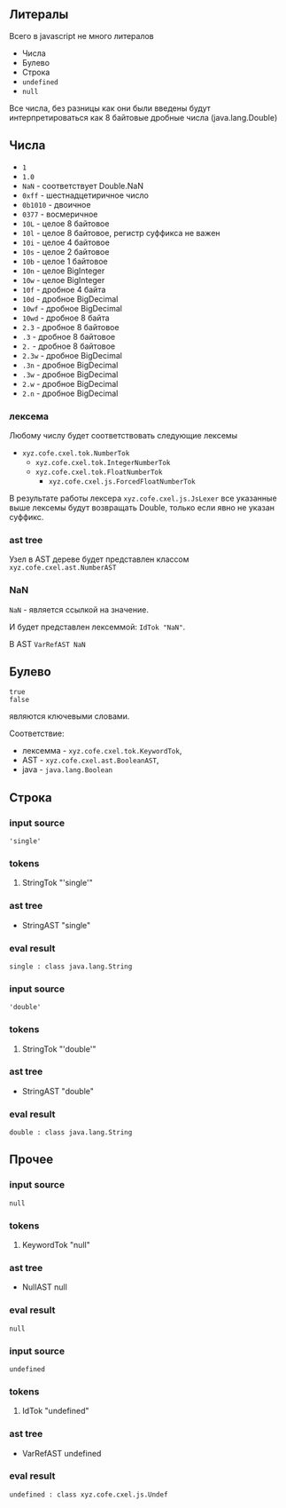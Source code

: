 Литералы
-----------

Всего в javascript не много литералов

* Числа
* Булево
* Строка
* `undefined`
* `null`

Все числа, без разницы как они были введены 
будут интерпретироваться как 8 байтовые дробные числа (java.lang.Double)

## Числа

* `1`
* `1.0`
* `NaN`    - соответствует Double.NaN
* `0xff`   - шестнадцетиричное число 
* `0b1010` - двоичное
* `0377`   - восмеричное
* `10L`    - целое 8 байтовое
* `10l`    - целое 8 байтовое, регистр суффикса не важен
* `10i`    - целое 4 байтовое
* `10s`    - целое 2 байтовое
* `10b`    - целое 1 байтовое
* `10n`    - целое BigInteger
* `10w`    - целое BigInteger
* `10f`    - дробное 4 байта
* `10d`    - дробное BigDecimal
* `10wf`    - дробное BigDecimal
* `10wd`    - дробное 8 байта
* `2.3`    - дробное 8 байтовое
* `.3`     - дробное 8 байтовое
* `2.`     - дробное 8 байтовое
* `2.3w`    - дробное BigDecimal
* `.3n`     - дробное BigDecimal
* `.3w`     - дробное BigDecimal
* `2.w`     - дробное BigDecimal
* `2.n`     - дробное BigDecimal

### лексема
 Любому числу будет соответствовать следующие лексемы

 * `xyz.cofe.cxel.tok.NumberTok`
   * `xyz.cofe.cxel.tok.IntegerNumberTok`
   * `xyz.cofe.cxel.tok.FloatNumberTok`
     * `xyz.cofe.cxel.js.ForcedFloatNumberTok`
     
В результате работы лексера `xyz.cofe.cxel.js.JsLexer`
все указанные выше лексемы будут возвращать Double, 
только если явно не указан суффикс.
 

### ast tree
Узел в AST дереве будет представлен классом
`xyz.cofe.cxel.ast.NumberAST`

### NaN

`NaN` - является ссылкой на значение.
 
И будет представлен
лексеммой: `IdTok "NaN"`. 

В AST `VarRefAST NaN`


## Булево

    true
    false

являются ключевыми словами.

Соответствие: 
* лексемма - `xyz.cofe.cxel.tok.KeywordTok`,
* AST - `xyz.cofe.cxel.ast.BooleanAST`,
* java - `java.lang.Boolean`


## Строка
### input source

    'single'

### tokens

 1. StringTok "'single'"

### ast tree
* StringAST "single"

### eval result

    single : class java.lang.String



### input source

    'double'

### tokens

 1. StringTok "'double'"

### ast tree
* StringAST "double"

### eval result

    double : class java.lang.String



## Прочее
### input source

    null

### tokens

 1. KeywordTok "null"

### ast tree
* NullAST null

### eval result

    null



### input source

    undefined

### tokens

 1. IdTok "undefined"

### ast tree
* VarRefAST undefined

### eval result

    undefined : class xyz.cofe.cxel.js.Undef
